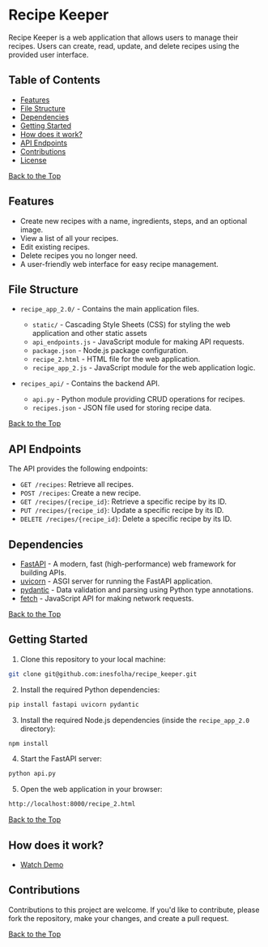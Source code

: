 # Recipe Keeper 
<p id="top"></p>

Recipe Keeper is a web application that allows users to manage their recipes. Users can create, read, update, and delete recipes using the provided user interface.

## Table of Contents

- [Features](#features)
- [File Structure](#file-structure)
- [Dependencies](#dependencies)
- [Getting Started](#getting-started)
- [How does it work?](#how-does-it-work)
- [API Endpoints](#api-endpoints)
- [Contributions](#contributions)
- [License](#license)

[Back to the Top](#top)
## Features

- Create new recipes with a name, ingredients, steps, and an optional image.
- View a list of all your recipes.
- Edit existing recipes.
- Delete recipes you no longer need.
- A user-friendly web interface for easy recipe management.

## File Structure

- `recipe_app_2.0/` - Contains the main application files.
  - `static/` - Cascading Style Sheets (CSS) for styling the web application and other static assets
  - `api_endpoints.js` - JavaScript module for making API requests.
  - `package.json` - Node.js package configuration.
  - `recipe_2.html` - HTML file for the web application.
  - `recipe_app_2.js` - JavaScript module for the web application logic.


- `recipes_api/` - Contains the backend API.
  - `api.py` - Python module providing CRUD operations for recipes.
  - `recipes.json` - JSON file used for storing recipe data.

[Back to the Top](#top)
## API Endpoints

The API provides the following endpoints:

- `GET /recipes`: Retrieve all recipes.
- `POST /recipes`: Create a new recipe.
- `GET /recipes/{recipe_id}`: Retrieve a specific recipe by its ID.
- `PUT /recipes/{recipe_id}`: Update a specific recipe by its ID.
- `DELETE /recipes/{recipe_id}`: Delete a specific recipe by its ID.

## Dependencies

- [FastAPI](https://fastapi.tiangolo.com/) - A modern, fast (high-performance) web framework for building APIs.
- [uvicorn](https://www.uvicorn.org/) - ASGI server for running the FastAPI application.
- [pydantic](https://pydantic-docs.helpmanual.io/) - Data validation and parsing using Python type annotations.
- [fetch](https://developer.mozilla.org/en-US/docs/Web/API/Fetch_API) - JavaScript API for making network requests.

[Back to the Top](#top)
## Getting Started

1. Clone this repository to your local machine:
```bash
git clone git@github.com:inesfolha/recipe_keeper.git
```

2. Install the required Python dependencies:
```bash
pip install fastapi uvicorn pydantic
```
3. Install the required Node.js dependencies (inside the `recipe_app_2.0` directory):
```bash
npm install
```
4. Start the FastAPI server:
```bash
python api.py
```
5. Open the web application in your browser:
```bash
http://localhost:8000/recipe_2.html
```
[Back to the Top](#top)

## How does it work?
- [Watch Demo](link)


## Contributions

Contributions to this project are welcome. If you'd like to contribute, please fork the repository, make your changes, and create a pull request.

[Back to the Top](#top)